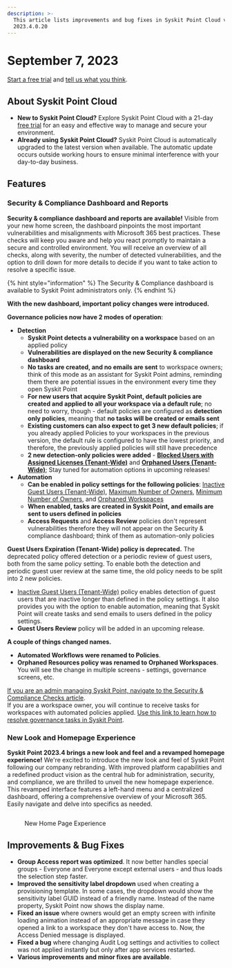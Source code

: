 ```yaml
---
description: >-
  This article lists improvements and bug fixes in Syskit Point Cloud version
  2023.4.0.20
---
```


# September 7, 2023

[Start a free trial](https://www.syskit.com/products/point/free-trial/) and [tell us what you think](https://www.syskit.com/company/contact-us/).

## About Syskit Point Cloud

* **New to Syskit Point Cloud?** Explore Syskit Point Cloud with a 21-day [free trial](https://www.syskit.com/products/point/free-trial/) for an easy and effective way to manage and secure your environment.
* **Already using Syskit Point Cloud?** Syskit Point Cloud is automatically upgraded to the latest version when available. The automatic update occurs outside working hours to ensure minimal interference with your day-to-day business.

## Features

### Security & Compliance Dashboard and Reports

**Security & compliance dashboard and reports are available!** Visible from your new home screen, the dashboard pinpoints the most important vulnerabilities and misalignments with Microsoft 365 best practices. These checks will keep you aware and help you react promptly to maintain a secure and controlled environment. You will receive an overview of all checks, along with severity, the number of detected vulnerabilities, and the option to drill down for more details to decide if you want to take action to resolve a specific issue.

{% hint style="information" %} 
The Security & Compliance dashboard is available to Syskit Point administrators only.
{% endhint %}

**With the new dashboard, important policy changes were introduced.**

**Governance policies now have 2 modes of operation**:
* **Detection**
  * **Syskit Point detects a vulnerability on a workspace** based on an applied policy
  * **Vulnerabilities are displayed on the new Security & compliance dashboard**
  * **No tasks are created, and no emails are sent** to workspace owners; think of this mode as an assistant for Syskit Point admins, reminding them there are potential issues in the environment every time they open Syskit Point
  * **For new users that acquire Syskit Point, default policies are created and applied to all your workspace via a default rule**; no need to worry, though - default policies are configured as **detection only policies**, meaning that **no tasks will be created or emails sent**
  * **Existing customers can also expect to get 3 new default policies**; if you already applied Policies to your workspaces in the previous version, the default rule is configured to have the lowest priority, and therefore, the previously applied policies will still have precedence
  * **2 new detection-only policies were added** - **[Blocked Users with Assigned Licenses (Tenant-Wide)](../../governance-and-automation/security-compliance-checks/blocked-users-assigned-license.md)** and **[Orphaned Users (Tenant-Wide)](../../governance-and-automation/security-compliance-checks/orphaned-users.md)**; Stay tuned for automation options in upcoming releases! 
* **Automation** 
  * **Can be enabled in policy settings for the following policies**: [Inactive Guest Users (Tenant-Wide)](../../governance-and-automation/security-compliance-checks/inactive-guest-users.md), [Maximum Number of Owners](../../governance-and-automation/security-compliance-checks/workspaces-too-many-owners.md), [Minimum Number of Owners](../../governance-and-automation/security-compliance-checks/workspaces-not-enough-owners.md), and [Orphaned Workspaces](../../governance-and-automation/security-compliance-checks/orphaned-workspaces.md)
  * **When enabled, tasks are created in Syskit Point, and emails are sent to users defined in policies**
  * **Access Requests** and **Access Review** policies don't represent vulnerabilities therefore they will not appear on the Security & compliance dashboard; think of them as automation-only policies

**Guest Users Expiration (Tenant-Wide) policy is deprecated.**
The deprecated policy offered detection or a periodic review of guest users, both from the same policy setting. To enable both the detection and periodic guest user review at the same time, the old policy needs to be split into 2 new policies.
* [Inactive Guest Users (Tenant-Wide)](../../governance-and-automation/security-compliance-checks/inactive-guest-users.md) policy enables detection of guest users that are inactive longer than defined in the policy settings. It also provides you with the option to enable automation, meaning that Syskit Point will create tasks and send emails to users defined in the policy settings.
* **Guest Users Review** policy will be added in an upcoming release. 

**A couple of things changed names.**
* **Automated Workflows were renamed to Policies**. 
* **Orphaned Resources policy was renamed to Orphaned Workspaces**. 
You will see the change in multiple screens - settings, governance screens, etc.

[If you are an admin managing Syskit Point, navigate to the Security & Compliance Checks article](../../governance-and-automation/security-compliance-checks/security-compliance-checks.md). \
If you are a workspace owner, you will continue to receive tasks for workspaces with automated policies applied. [Use this link to learn how to resolve governance tasks in Syskit Point](../../point-collaborators/resolve-governance-tasks/my-tasks.md).

### New Look and Homepage Experience
**Syskit Point 2023.4 brings a new look and feel and a revamped homepage experience!** 
We're excited to introduce the new look and feel of Syskit Point following our company rebranding. With improved platform capabilities and a redefined product vision as the central hub for administration, security, and compliance, we are thrilled to unveil the new homepage experience. This revamped interface features a left-hand menu and a centralized dashboard, offering a comprehensive overview of your Microsoft 365. Easily navigate and delve into specifics as needed.

<figure><img src="../../.gitbook/assets/newHomepagev2.gif" alt=""><figcaption><p>New Home Page Experience</p></figcaption></figure>

## Improvements & Bug Fixes

* **Group Access report was optimized**. It now better handles special groups - Everyone and Everyone except external users - and thus loads the selection step faster.
* **Improved the sensitivity label dropdown** used when creating a provisioning template. In some cases, the dropdown would show the sensitivity label GUID instead of a friendly name. Instead of the name property, Syskit Point now shows the display name.
* **Fixed an issue** where owners would get an empty screen with infinite loading animation instead of an appropriate message in case they opened a link to a workspace they don't have access to. Now, the Access Denied message is displayed.
* **Fixed a bug** where changing Audit Log settings and activities to collect was not applied instantly but only after app services restarted.
* **Various improvements and minor fixes are available**.
